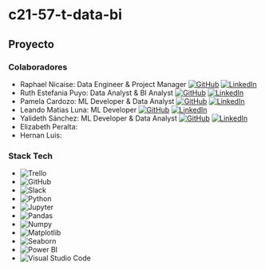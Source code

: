 # c21-57-t-data-bi
## Proyecto

### Colaboradores

- Raphael Nicaise: Data Engineer & Project Manager  [![GitHub](https://img.shields.io/badge/GitHub-181717?style=flat&logo=github&logoColor=white)](https://github.com/RaphaelNicaise) [![LinkedIn](https://img.shields.io/badge/LinkedIn-0A66C2?style=flat&logo=linkedin&logoColor=white)](https://www.linkedin.com/in/rapha%C3%ABl-nicaise-68025b27a/)
- Ruth Estefania Puyo: Data Analyst & BI Analyst  [![GitHub](https://img.shields.io/badge/GitHub-181717?style=flat&logo=github&logoColor=white)](https://github.com/ruthpuyo) [![LinkedIn](https://img.shields.io/badge/LinkedIn-0A66C2?style=flat&logo=linkedin&logoColor=white)](https://www.linkedin.com/in/ruth-estefania-puyo-929572b0)
- Pamela Cardozo: ML Developer & Data Analyst  [![GitHub](https://img.shields.io/badge/GitHub-181717?style=flat&logo=github&logoColor=white)](https://github.com/PamelaCardozo) [![LinkedIn](https://img.shields.io/badge/LinkedIn-0A66C2?style=flat&logo=linkedin&logoColor=white)](https://www.linkedin.com/in/npamelacardozo)
- Leando Matias Luna: ML Developer  [![GitHub](https://img.shields.io/badge/GitHub-181717?style=flat&logo=github&logoColor=white)](https://github.com/s4phulkx) [![LinkedIn](https://img.shields.io/badge/LinkedIn-0A66C2?style=flat&logo=linkedin&logoColor=white)](https://www.linkedin.com/in/leandromluna)
- Yalideth Sánchez: ML Developer & Data Analyst [![GitHub](https://img.shields.io/badge/GitHub-181717?style=flat&logo=github&logoColor=white)](https://github.com/yssanchez) [![LinkedIn](https://img.shields.io/badge/LinkedIn-0A66C2?style=flat&logo=linkedin&logoColor=white)](https://www.linkedin.com/in/yalideth-sanchez-0478a819b?)
- Elizabeth Peralta:
- Hernan Luis:

### Stack Tech
- ![Trello](https://img.shields.io/badge/Trello-0052CC?logo=trello&logoColor=fff)
- ![GitHub](https://img.shields.io/badge/GitHub-%23121011.svg?logo=github&logoColor=white)
- ![Slack](https://img.shields.io/badge/Slack-4A154B?logo=slack&logoColor=fff)
- ![Python](https://img.shields.io/badge/Python-3776AB?logo=python&logoColor=fff)
- ![Jupyter](https://img.shields.io/badge/Jupyter-F37626?logo=jupyter&logoColor=fff)
- ![Pandas](https://img.shields.io/badge/Pandas-150458?logo=pandas&logoColor=fff)
- ![Numpy](https://img.shields.io/badge/Numpy-013243?logo=numpy&logoColor=fff)
- ![Matplotlib](https://img.shields.io/badge/Matplotlib-11557C?logo=matplotlib&logoColor=fff)
- ![Seaborn](https://img.shields.io/badge/SQL-005377?logo=SQL&logoColor=fff)
- ![Power BI](https://img.shields.io/badge/Power_BI-F2C811?logo=power-bi&logoColor=white)
- ![Visual Studio Code](https://custom-icon-badges.demolab.com/badge/Visual%20Studio%20Code-0078d7.svg?logo=vsc&logoColor=white)